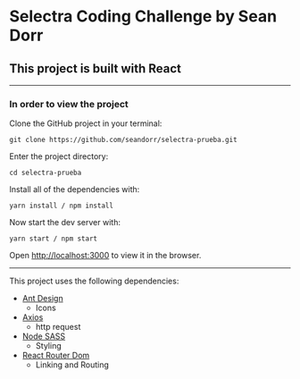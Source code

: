 # Selectra Coding Challenge by Sean Dorr

## This project is built with React

---

### In order to view the project

Clone the GitHub project in your terminal:

```
git clone https://github.com/seandorr/selectra-prueba.git
```

Enter the project directory:

```
cd selectra-prueba
```

Install all of the dependencies with:

```
yarn install / npm install
```

Now start the dev server with:

```
yarn start / npm start
```

Open [http://localhost:3000](http://localhost:3000) to view it in the browser.

---

This project uses the following dependencies:

- [Ant Design](https://ant.design/components/icon/)
  - Icons
- [Axios](https://www.npmjs.com/package/axios)
  - http request
- [Node SASS](https://www.npmjs.com/package/node-sass)
  - Styling
- [React Router Dom](https://reactrouter.com/web/guides/quick-start)
  - Linking and Routing
